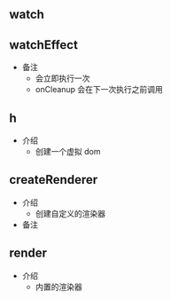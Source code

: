 ## watch

## watchEffect

- 备注
  - 会立即执行一次
  - onCleanup 会在下一次执行之前调用

## h

- 介绍
  - 创建一个虚拟 dom

## createRenderer

- 介绍
  - 创建自定义的渲染器
- 备注

## render

- 介绍
  - 内置的渲染器

